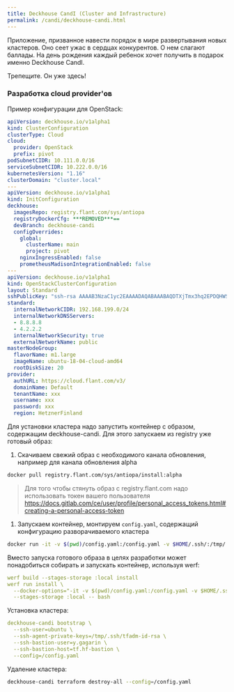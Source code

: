 ```yaml
---
title: Deckhouse CandI (Cluster and Infrastructure) 
permalink: /candi/deckhouse-candi.html
---
```


Приложение, призванное навести порядок в мире развертывания новых кластеров. 
Оно сеет ужас в сердцах конкурентов. 
О нем слагают баллады. 
На день рождения каждый ребенок хочет получить в подарок именно Deckhouse CandI. 

Трепещите. Он уже здесь!   

### Разработка cloud provider'ов

Пример конфигурации для OpenStack:
```yaml
apiVersion: deckhouse.io/v1alpha1
kind: ClusterConfiguration
clusterType: Cloud
cloud:
  provider: OpenStack
  prefix: pivot
podSubnetCIDR: 10.111.0.0/16
serviceSubnetCIDR: 10.222.0.0/16
kubernetesVersion: "1.16"
clusterDomain: "cluster.local"
---
apiVersion: deckhouse.io/v1alpha1
kind: InitConfiguration
deckhouse:
  imagesRepo: registry.flant.com/sys/antiopa
  registryDockerCfg: ***REMOVED***==
  devBranch: deckhouse-candi
  configOverrides:
    global:
      clusterName: main
      project: pivot
    nginxIngressEnabled: false
    prometheusMadisonIntegrationEnabled: false
---
apiVersion: deckhouse.io/v1alpha1
kind: OpenStackClusterConfiguration
layout: Standard
sshPublicKey: "ssh-rsa AAAAB3NzaC1yc2EAAAADAQABAAABAQDTXjTmx3hq2EPDQHWSJN7By1VNFZ8colI5tEeZDBVYAe9Oxq4FZsKCb1aGIskDaiAHTxrbd2efoJTcPQLBSBM79dcELtqfKj9dtjy4S1W0mydvWb2oWLnvOaZX/H6pqjz8jrJAKXwXj2pWCOzXerwk9oSI4fCE7VbqsfT4bBfv27FN4/Vqa6iWiCc71oJopL9DldtuIYDVUgOZOa+t2J4hPCCSqEJK/r+ToHQbOWxbC5/OAufXDw2W1vkVeaZUur5xwwAxIb3wM3WoS3BbwNlDYg9UB2D8+EZgNz1CCCpSy1ELIn7q8RnrTp0+H8V9LoWHSgh3VCWeW8C/MnTW90IR"
standard:
  internalNetworkCIDR: 192.168.199.0/24
  internalNetworkDNSServers:
  - 8.8.8.8
  - 4.2.2.2
  internalNetworkSecurity: true
  externalNetworkName: public
masterNodeGroup:
  flavorName: m1.large
  imageName: ubuntu-18-04-cloud-amd64
  rootDiskSize: 20
provider:
  authURL: https://cloud.flant.com/v3/
  domainName: Default
  tenantName: xxx
  username: xxx
  password: xxx
  region: HetznerFinland
```
Для установки кластера надо запустить контейнер с образом, содержащим deckhouse-candi. Для этого запускаем из registry
уже готовый образ:
1. Скачиваем свежий образ с необходимого канала обновления, например для канала обновления alpha
```bash
docker pull registry.flant.com/sys/antiopa/install:alpha
```
> Для того чтобы стянуть образ с registry.flant.com надо использовать токен вашего пользователя
> https://docs.gitlab.com/ce/user/profile/personal_access_tokens.html#creating-a-personal-access-token

1. Запускаем контейнер, монтируем `config.yaml`, содержащий конфигурацию разворачиваемого кластера
```bash
docker run -it -v $(pwd)/config.yaml:/config.yaml -v $HOME/.ssh/:/tmp/.ssh/ registry.flant.com/sys/antiopa/install:alpha
```

Вместо запуска готового образа в целях разработки может понадобиться собирать и запускать контейнер, используя werf:
```yaml
werf build --stages-storage :local install
werf run install \
  --docker-options="-it -v $(pwd)/config.yaml:/config.yaml -v $HOME/.ssh/:/root/.ssh/" \
  --stages-storage :local -- bash
```

Установка кластера:
```yaml
deckhouse-candi bootstrap \
  --ssh-user=ubuntu \
  --ssh-agent-private-keys=/tmp/.ssh/tfadm-id-rsa \
  --ssh-bastion-user=y.gagarin \
  --ssh-bastion-host=tf.hf-bastion \
  --config=/config.yaml 
```
Удаление кластера:
```bash
deckhouse-candi terraform destroy-all --config=/config.yaml
```
